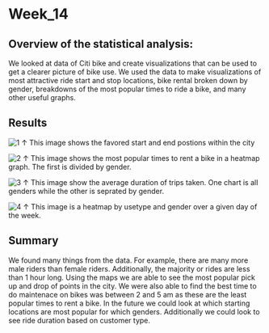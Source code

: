 # Week_14
## Overview of the statistical analysis:
We looked at data of Citi bike and create visualizations that can be used to get a clearer picture of bike use. We used the data to make visualizations of most attractive ride start and stop locations, bike rental broken down by gender, breakdowns of the most popular times to ride a bike, and many other useful graphs. 

## Results
![1](https://user-images.githubusercontent.com/96025706/161449559-761c2788-b435-45e6-9046-7fa4387c5da9.png)
↑ This image shows the favored start and end postions within the city

![2](https://user-images.githubusercontent.com/96025706/161449593-081d8c5f-1d5f-4948-b6ab-f94d3a1bdf25.png)
↑ This image shows the most popular times to rent a bike in a heatmap graph. The first is divided by gender.

![3](https://user-images.githubusercontent.com/96025706/161449643-1fe4fa7d-95be-4e1a-939c-f1f2c5efba48.png)
↑ This image show the average duration of trips taken. One chart is all genders while the other is seprated by gender.

![4](https://user-images.githubusercontent.com/96025706/161449679-4dbdcc16-6c6d-4e2f-b40d-82fc7471ebb5.png)
↑ This image is a heatmap by usetype and gender over a given day of the week.

## Summary
We found many things from the data. For example, there are many more male riders than female riders. Additionally, the majority or rides are less than 1 hour long. Using the maps we are able to see the most popular pick up and drop of points in the city. We were also able to find the best time to do maintenace on bikes was between 2 and 5 am as these are the least popular times to rent a bike. In the future we could look at which starting locations are most popular for which genders. Additionally we could look to see ride duration based on customer type.
